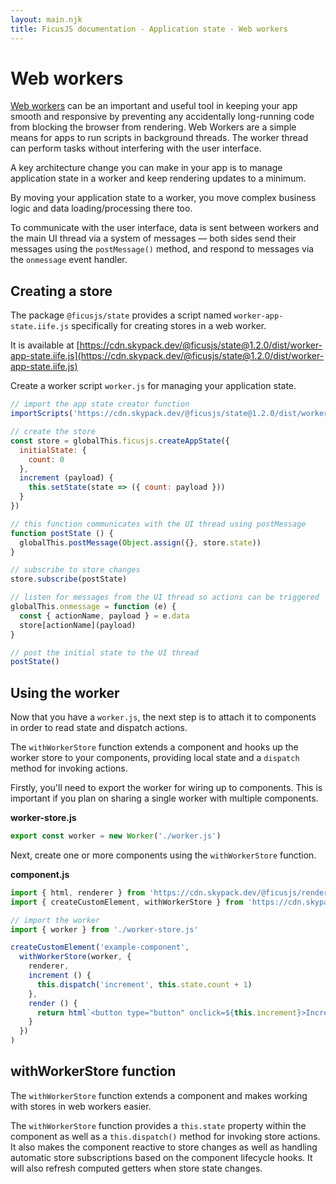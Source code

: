 ```yaml
---
layout: main.njk
title: FicusJS documentation - Application state - Web workers
---
```

# Web workers

[Web workers](https://developer.mozilla.org/en-US/docs/Web/API/Web_Workers_API/Using_web_workers) can be an important and useful tool in keeping your app smooth and responsive by preventing any accidentally long-running code from blocking the browser from rendering. Web Workers are a simple means for apps to run scripts in background threads. The worker thread can perform tasks without interfering with the user interface.

A key architecture change you can make in your app is to manage application state in a worker and keep rendering updates to a minimum.

By moving your application state to a worker, you move complex business logic and data loading/processing there too.

To communicate with the user interface, data is sent between workers and the main UI thread via a system of messages — both sides send their messages using the `postMessage()` method, and respond to messages via the `onmessage` event handler.

## Creating a store

The package `@ficusjs/state` provides a script named `worker-app-state.iife.js` specifically for creating stores in a web worker.

It is available at [https://cdn.skypack.dev/@ficusjs/state@1.2.0/dist/worker-app-state.iife.js](https://cdn.skypack.dev/@ficusjs/state@1.2.0/dist/worker-app-state.iife.js)

Create a worker script `worker.js` for managing your application state.

```js
// import the app state creator function
importScripts('https://cdn.skypack.dev/@ficusjs/state@1.2.0/dist/worker-app-state.iife.js')

// create the store
const store = globalThis.ficusjs.createAppState({
  initialState: {
    count: 0
  },
  increment (payload) {
    this.setState(state => ({ count: payload }))
  }
})

// this function communicates with the UI thread using postMessage
function postState () {
  globalThis.postMessage(Object.assign({}, store.state))
}

// subscribe to store changes
store.subscribe(postState)

// listen for messages from the UI thread so actions can be triggered
globalThis.onmessage = function (e) {
  const { actionName, payload } = e.data
  store[actionName](payload)
}

// post the initial state to the UI thread
postState()
```

## Using the worker

Now that you have a `worker.js`, the next step is to attach it to components in order to read state and dispatch actions.

The `withWorkerStore` function extends a component and hooks up the worker store to your components, providing local state and a `dispatch` method for invoking actions.

Firstly, you'll need to export the worker for wiring up to components. This is important if you plan on sharing a single worker with multiple components.

**worker-store.js**

```js
export const worker = new Worker('./worker.js')
```

Next, create one or more components using the `withWorkerStore` function.

**component.js**

```js
import { html, renderer } from 'https://cdn.skypack.dev/@ficusjs/renderers@4/htm'
import { createCustomElement, withWorkerStore } from 'https://cdn.skypack.dev/ficusjs@3'

// import the worker
import { worker } from './worker-store.js'

createCustomElement('example-component',
  withWorkerStore(worker, {
    renderer,
    increment () {
      this.dispatch('increment', this.state.count + 1)
    },
    render () {
      return html`<button type="button" onclick=${this.increment}>Increment</button>`
    }
  })
)
```

## withWorkerStore function

The `withWorkerStore` function extends a component and makes working with stores in web workers easier.

The `withWorkerStore` function provides a `this.state` property within the component as well as a `this.dispatch()` method for invoking store actions.
It also makes the component reactive to store changes as well as handling automatic store subscriptions based on the component lifecycle hooks.
It will also refresh computed getters when store state changes.
